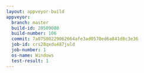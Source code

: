 ```yaml
---
layout: appveyor-build
appveyor:
  branch: master
  build-id: 20509080
  build-number: 106
  commit: 7a07580229062664afe3ad0570ed6a841d8c3e36
  job-id: crs28qxdu487juld
  job-number: 1
  os-name: Windows
  test-result: 1
---
```

